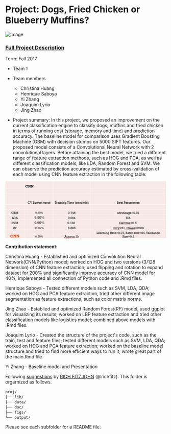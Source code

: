 ﻿# Project: Dogs, Fried Chicken or Blueberry Muffins?
![image](figs/chicken.jpg)

### [Full Project Description](doc/project3_desc.md)

Term: Fall 2017

+ Team 1
+ Team members
	+ Christina Huang
	+ Henrique Saboya
	+ Yi Zhang
	+ Joaquim Lyrio
	+ Jing Zhao

+ Project summary: In this project, we proposed an improvement on the current classification engine to classify dogs, muffins and fried chicken in terms of running cost (storage, memory and time) and prediction accuracy. The baseline model for comparison uses Gradient Boosting Machine (GBM) with decision stumps on 5000 SIFT features. Our proposed model consists of a Convolutional Neural Network with 2 convolutional layers. Before attaining the best model, we tried a different range of feature extraction methods, such as HOG and PCA, as well as different classification models, like LDA, Random Forest and SVM. We can observe the prediction accuracy estimated by cross-validation of each model using CNN feature extraction in the following table:

![image](figs/Table.jpg)
	
**Contribution statement**: 

Christina Huang - Established and optimized Convolution Neural Network(CNN/Python) model; worked on HOG and two versions (3/128 dimension) of CNN feature extraction; used flipping and rotation to expand dataset for 200% and significantly improve accuracy of CNN model for 40%; implemented all connection of Python code and .Rmd files.

Henrique Saboya - Tested different models such as SVM, LDA, QDA; worked on HOG and PCA feature extraction, tried other different image segmentation as feature extractions, such as color matrix norms.

Jing Zhao - Establied and optimized Random Forest(RF) model, used ggplot for visualizing its results; worked on LBP feature extraction and tried other classification models like logistics model; combined above models with .Rmd files.

Joaquim Lyrio - Created the structure of the project's code, such as the train, test and feature files; tested different models such as SVM, LDA, QDA; worked on HOG and PCA feature extraction; worked on the baseline model structure and tried to find more efficient ways to run it; wrote great part of the main.Rmd file

Yi Zhang - Baseline model and Presentation

Following [suggestions](http://nicercode.github.io/blog/2013-04-05-projects/) by [RICH FITZJOHN](http://nicercode.github.io/about/#Team) (@richfitz). This folder is orgarnized as follows.

```
proj/
├── lib/
├── data/
├── doc/
├── figs/
└── output/
```

Please see each subfolder for a README file.
